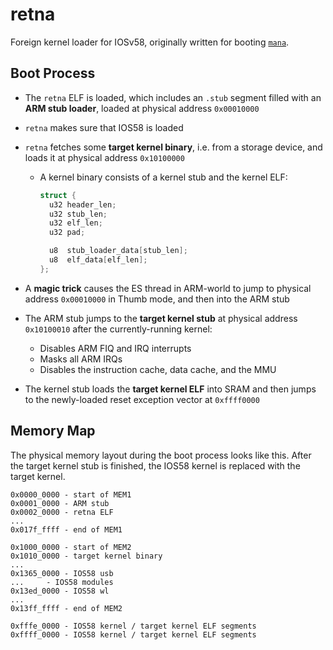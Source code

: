 # retna
Foreign kernel loader for IOSv58, originally written for booting
[`mana`](https://github.com/eigenform/mana).

## Boot Process

- The `retna` ELF is loaded, which includes an `.stub` segment filled with an
  **ARM stub loader**, loaded at physical address `0x00010000`

- `retna` makes sure that IOS58 is loaded

- `retna` fetches some **target kernel binary**, i.e. from a storage device, 
  and loads it at physical address `0x10100000` 
  - A kernel binary consists of a kernel stub and the kernel ELF:

    ```c
    struct {
      u32 header_len;
      u32 stub_len;
      u32 elf_len;
      u32 pad;

      u8  stub_loader_data[stub_len];
      u8  elf_data[elf_len];
    };
    ```

- A **magic trick** causes the ES thread in ARM-world to jump to physical 
  address `0x00010000` in Thumb mode, and then into the ARM stub

- The ARM stub jumps to the **target kernel stub** at physical address
  `0x10100010` after the currently-running kernel:
  - Disables ARM FIQ and IRQ interrupts
  - Masks all ARM IRQs
  - Disables the instruction cache, data cache, and the MMU
  
- The kernel stub loads the **target kernel ELF** into SRAM and then jumps 
  to the newly-loaded reset exception vector at `0xffff0000`

## Memory Map
The physical memory layout during the boot process looks like this.
After the target kernel stub is finished, the IOS58 kernel is replaced with
the target kernel.

```
0x0000_0000 - start of MEM1
0x0001_0000 - ARM stub
0x0002_0000 - retna ELF
...
0x017f_ffff - end of MEM1

0x1000_0000 - start of MEM2
0x1010_0000 - target kernel binary
...
0x1365_0000 - IOS58 usb
...	    - IOS58 modules
0x13ed_0000 - IOS58 wl
...
0x13ff_ffff - end of MEM2

0xfffe_0000 - IOS58 kernel / target kernel ELF segments
0xffff_0000 - IOS58 kernel / target kernel ELF segments
```

